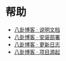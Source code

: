 # 帮助
* [八卦博客 · 说明文档](help.md)
* [八卦博客 · 安装部署](setup.md)
* [八卦博客 · 更新日志](log.md)
* [八卦博客 · 项目源起](source.md)